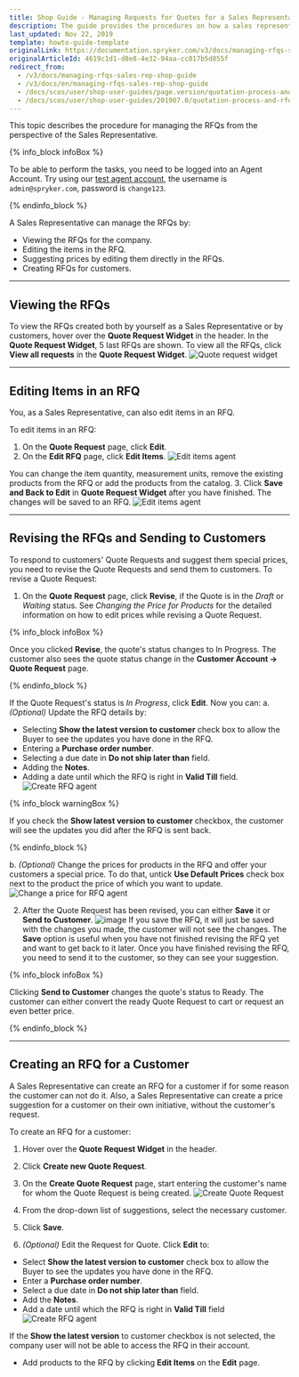 ```yaml
---
title: Shop Guide - Managing Requests for Quotes for a Sales Representative
description: The guide provides the procedures on how a sales representative can view, edit, suggest another price, and create an RFQ for a customer in the storefront.
last_updated: Nov 22, 2019
template: howto-guide-template
originalLink: https://documentation.spryker.com/v3/docs/managing-rfqs-sales-rep-shop-guide
originalArticleId: 4619c1d1-d8e8-4e32-94aa-cc017b5d855f
redirect_from:
  - /v3/docs/managing-rfqs-sales-rep-shop-guide
  - /v3/docs/en/managing-rfqs-sales-rep-shop-guide
  - /docs/scos/user/shop-user-guides/page.version/quotation-process-and-rfq/shop-guide-managing-requests-for-quotes-for-a-sales-representative.html
  - /docs/scos/user/shop-user-guides/201907.0/quotation-process-and-rfq/shop-guide-managing-requests-for-quotes-for-a-sales-representative.html
---
```


This topic describes the procedure for managing the RFQs from the perspective of the Sales Representative.

{% info_block infoBox %}

To be able to perform the tasks, you need to be logged into an Agent Account. Try using our [test agent account](http://www.b2b.demo-spryker.com/agent/login), the username is `admin@spryker.com`, password is `change123`.

{% endinfo_block %}

A Sales Representative can manage the RFQs by:

* Viewing the RFQs for the company.
* Editing the items in the RFQ.
* Suggesting prices by editing them directly in the RFQs.
* Creating RFQs for customers.

***

## Viewing the RFQs

To view the RFQs created both by yourself as a Sales Representative or by customers, hover over the **Quote Request Widget** in the header. In the **Quote Request Widget**, 5 last RFQs are shown. To view all the RFQs, click **View all requests** in the **Quote Request Widget**.
![Quote request widget](https://spryker.s3.eu-central-1.amazonaws.com/docs/User+Guides/Shop+User+Guides/RFQ/Shop+Guide+-+Managing+Requests+for+Quotes+for+a+Sales+Representative/quote-request-widget.png)

***

## Editing Items in an RFQ

You, as a Sales Representative, can also edit items in an RFQ.

To edit items in an RFQ:

1. On the **Quote Request** page, click **Edit**.
2. On the **Edit RFQ** page, click **Edit Items**.
![Edit items agent](https://spryker.s3.eu-central-1.amazonaws.com/docs/User+Guides/Shop+User+Guides/RFQ/Shop+Guide+-+Managing+Requests+for+Quotes+for+a+Sales+Representative/edit-items-agent1.png)

 You can change the item quantity, measurement units, remove the existing products from the RFQ or add the products from the catalog.
3. Click **Save and Back to Edit** in **Quote Request Widget** after you have finished. The changes will be saved to an RFQ.
![Edit items agent](https://spryker.s3.eu-central-1.amazonaws.com/docs/User+Guides/Shop+User+Guides/RFQ/Shop+Guide+-+Managing+Requests+for+Quotes+for+a+Sales+Representative/edit-items-agent.png)

***

## Revising the RFQs and Sending to Customers

To respond to customers' Quote Requests and suggest them special prices, you need to revise the Quote Requests and send them to customers. To revise a Quote Request:

1. On the **Quote Request** page, click **Revise**, if the Quote is in the *Draft* or *Waiting* status. See *Changing the Price for Products* for the detailed information on how to edit prices while revising a Quote Request.

{% info_block infoBox %}

Once you clicked **Revise**, the quote's status changes to In Progress. The customer also sees the quote status change in the **Customer Account -> Quote Request** page.

{% endinfo_block %}

If the Quote Request's status is *In Progress*, click **Edit**.
Now you can:
a. *(Optional)* Update the RFQ details by:
* Selecting **Show the latest version to customer** check box to allow the Buyer to see the updates you have done in the RFQ.
* Entering a **Purchase order number**.
* Selecting a due date in **Do not ship later than** field.
* Adding the **Notes**.
* Adding a date until which the RFQ is right in **Valid Till** field.
![Create RFQ agent](https://spryker.s3.eu-central-1.amazonaws.com/docs/User+Guides/Shop+User+Guides/RFQ/Shop+Guide+-+Managing+Requests+for+Quotes+for+a+Sales+Representative/create-rfq-agent.png)

{% info_block warningBox %}

If you check the **Show latest version to customer** checkbox, the customer will see the updates you did after the RFQ is sent back.

{% endinfo_block %}

b. *(Optional)* Change the prices for products in the RFQ and offer your customers a special price. To do that, untick **Use Default Prices** check box next to the product the price of which you want to update.
![Change a price for RFQ agent](https://spryker.s3.eu-central-1.amazonaws.com/docs/User+Guides/Shop+User+Guides/RFQ/Shop+Guide+-+Managing+Requests+for+Quotes+for+a+Sales+Representative/change-price-rfq-agent.png)

2. After the Quote Request has been revised, you can either **Save** it or **Send to Customer**.
![image](https://spryker.s3.eu-central-1.amazonaws.com/docs/User+Guides/Shop+User+Guides/RFQ/Shop+Guide+-+Managing+Requests+for+Quotes+for+a+Sales+Representative/rfq-revise-agent.png)
If you save the RFQ, it will just be saved with the changes you made, the customer will not see the changes. The **Save** option is useful when you have not finished revising the RFQ yet and want to get back to it later. Once you have finished revising the RFQ, you need to send it to the customer, so they can see your suggestion.

{% info_block infoBox %}

Clicking **Send to Customer** changes the quote's status to Ready. The customer can either convert the ready Quote Request to cart or request an even better price.

{% endinfo_block %}

***
## Creating an RFQ for a Customer

A Sales Representative can create an RFQ for a customer if for some reason the customer can not do it. Also, a Sales Representative can create a price suggestion for a customer on their own initiative, without the customer's request.

To create an RFQ for a customer:

1. Hover over the **Quote Request Widget** in the header.
2. Click **Create new Quote Request**.
3. On the **Create Quote Request** page, start entering the customer's name for whom the Quote Request is being created.
![Create Quote Request](https://spryker.s3.eu-central-1.amazonaws.com/docs/User+Guides/Shop+User+Guides/RFQ/Shop+Guide+-+Managing+Requests+for+Quotes+for+a+Sales+Representative/create-RFQ-for-customer-select.png)

4. From the drop-down list of suggestions, select the necessary customer.
5. Click **Save**.
6. *(Optional)* Edit the Request for Quote. Click **Edit** to:
  - Select **Show the latest version to customer** check box to allow the Buyer to see the updates you have done in the RFQ.
  - Enter a **Purchase order number**.
  - Select a due date in **Do not ship later than** field.
  - Add the **Notes**.
  - Add a date until which the RFQ is right in **Valid Till** field
![Create RFQ agent](https://spryker.s3.eu-central-1.amazonaws.com/docs/User+Guides/Shop+User+Guides/RFQ/Shop+Guide+-+Managing+Requests+for+Quotes+for+a+Sales+Representative/create-rfq-agent.png)

If the **Show the latest version** to customer checkbox is not selected, the company user will not be able to access the RFQ in their account.
  - Add products to the RFQ by clicking **Edit Items** on the **Edit** page.

<!-- Last review date: Jul 09, 2019 -->
